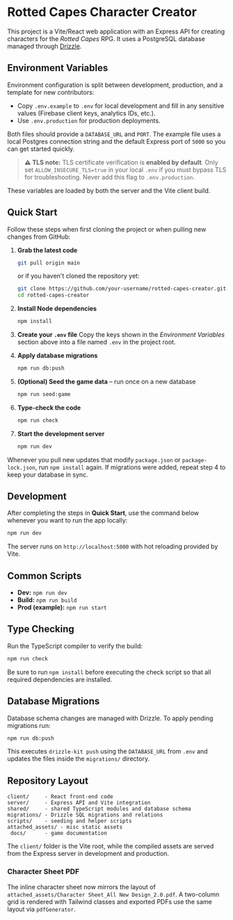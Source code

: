 # Rotted Capes Character Creator

This project is a Vite/React web application with an Express API for creating characters for the *Rotted Capes* RPG. It uses a PostgreSQL database managed through [Drizzle](https://orm.drizzle.team/).

## Environment Variables

Environment configuration is split between development, production, and a
template for new contributors:

- Copy `.env.example` to `.env` for local development and fill in any sensitive
  values (Firebase client keys, analytics IDs, etc.).
- Use `.env.production` for production deployments.

Both files should provide a `DATABASE_URL` and `PORT`. The example file uses a
local Postgres connection string and the default Express port of `5000` so you
can get started quickly.

> **⚠️ TLS note:** TLS certificate verification is **enabled by default**. Only
> set `ALLOW_INSECURE_TLS=true` in your local `.env` if you must bypass TLS for
> troubleshooting. Never add this flag to `.env.production`.

These variables are loaded by both the server and the Vite client build.

## Quick Start

Follow these steps when first cloning the project or when pulling new changes
from GitHub:

1. **Grab the latest code**
   ```bash
   git pull origin main
   ```
   or if you haven't cloned the repository yet:
   ```bash
   git clone https://github.com/your-username/rotted-capes-creator.git
   cd rotted-capes-creator
   ```

2. **Install Node dependencies**
   ```bash
   npm install
   ```

3. **Create your `.env` file**
   Copy the keys shown in the *Environment Variables* section above into a file
   named `.env` in the project root.

4. **Apply database migrations**
   ```bash
   npm run db:push
   ```

5. **(Optional) Seed the game data** – run once on a new database
   ```bash
   npm run seed:game
   ```

6. **Type-check the code**
   ```bash
   npm run check
   ```

7. **Start the development server**
   ```bash
   npm run dev
   ```

Whenever you pull new updates that modify `package.json` or `package-lock.json`,
run `npm install` again. If migrations were added, repeat step 4 to keep your
database in sync.

## Development

After completing the steps in **Quick Start**, use the command below whenever you
want to run the app locally:

```bash
npm run dev
```

The server runs on `http://localhost:5000` with hot reloading provided by Vite.

## Common Scripts

- **Dev:** `npm run dev`
- **Build:** `npm run build`
- **Prod (example):** `npm run start`

## Type Checking

Run the TypeScript compiler to verify the build:

```bash
npm run check
```

Be sure to run `npm install` before executing the check script so that all required dependencies are installed.

## Database Migrations

Database schema changes are managed with Drizzle. To apply pending migrations run:

```bash
npm run db:push
```

This executes `drizzle-kit push` using the `DATABASE_URL` from `.env` and updates the files inside the `migrations/` directory.

## Repository Layout

```
client/     - React front‑end code
server/     - Express API and Vite integration
shared/     - shared TypeScript modules and database schema
migrations/ - Drizzle SQL migrations and relations
scripts/    - seeding and helper scripts
attached_assets/ - misc static assets
 docs/      - game documentation
```

The `client/` folder is the Vite root, while the compiled assets are served from the Express server in development and production.

### Character Sheet PDF

The inline character sheet now mirrors the layout of `attached_assets/Character Sheet_All New Design_2.0.pdf`. A two-column grid is rendered with Tailwind classes and exported PDFs use the same layout via `pdfGenerator`.
